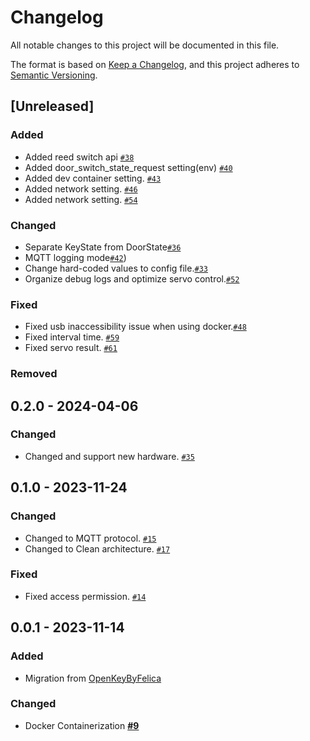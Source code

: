 # Changelog

All notable changes to this project will be documented in this file.

The format is based on [Keep a Changelog](https://keepachangelog.com/en/1.0.0/),
and this project adheres to [Semantic Versioning](https://semver.org/spec/v2.0.0.html).

## [Unreleased]

### Added
- Added reed switch api [`#38`](https://github.com/niwaniwa/Sakura-Pi-Node/issues/38)
- Added door_switch_state_request setting(env) [`#40`](https://github.com/niwaniwa/Sakura-Pi-Node/issues/40)
- Added dev container setting. [`#43`](https://github.com/niwaniwa/Sakura-Pi-Node/issues/45)
- Added network setting. [`#46`](https://github.com/niwaniwa/Sakura-Pi-Node/issues/47)
- Added network setting. [`#54`](https://github.com/niwaniwa/Sakura-Pi-Node/issues/54)

### Changed
- Separate KeyState from DoorState[`#36`](https://github.com/niwaniwa/Sakura-Pi-Node/issues/36)
- MQTT logging mode[`#42`](https://github.com/niwaniwa/Sakura-Pi-Node/issues/44))
- Change hard-coded values to config file.[`#33`](https://github.com/niwaniwa/Sakura-Pi-Node/pull/51)
- Organize debug logs and optimize servo control.[`#52`](https://github.com/niwaniwa/Sakura-Pi-Node/pull/52)

### Fixed
- Fixed usb inaccessibility issue when using docker.[`#48`](https://github.com/niwaniwa/Sakura-Pi-Node/issues/48)
- Fixed interval time. [`#59`](https://github.com/niwaniwa/Sakura-Pi-Node/issues/59)
- Fixed servo result. [`#61`](https://github.com/niwaniwa/Sakura-Pi-Node/issues/61)

### Removed

## 0.2.0 - 2024-04-06
### Changed
- Changed and support new hardware. [`#35`](https://github.com/niwaniwa/Sakura-Pi-Node/issues/35)

## 0.1.0 - 2023-11-24
### Changed
- Changed to MQTT protocol. [`#15`](https://github.com/niwaniwa/Sakura-Pi-Node/issues/15)
- Changed to Clean architecture. [`#17`](https://github.com/niwaniwa/Sakura-Pi-Node/issues/17)

### Fixed
- Fixed access permission. [`#14`](https://github.com/niwaniwa/Sakura-Pi-Node/issues/14)

## 0.0.1 - 2023-11-14
### Added
- Migration from [OpenKeyByFelica](https://github.com/niwaniwa?tab=repositories)

### Changed
- Docker Containerization [**#9**](https://github.com/niwaniwa/Sakura-Pi-Node/issues/9)
